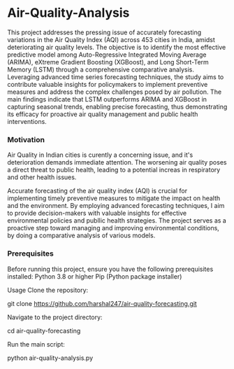 # Air-Quality-Analysis

This project addresses the pressing issue of accurately forecasting variations in the Air Quality Index (AQI) across 453 cities in India, amidst deteriorating air quality levels. The objective is to identify the most effective predictive model among Auto-Regressive Integrated Moving Average (ARIMA), eXtreme Gradient Boosting (XGBoost), and Long Short-Term Memory (LSTM) through a comprehensive comparative analysis. Leveraging advanced time series forecasting techniques, the study aims to contribute valuable insights for policymakers to implement preventive measures and address the complex challenges posed by air pollution. The main findings indicate that LSTM outperforms ARIMA and XGBoost in capturing seasonal trends, enabling precise forecasting, thus demonstrating its efficacy for proactive air quality management and public health interventions.

### Motivation
Air Quality in Indian cities is curently a concerning issue, and it's deterioration demands immediate attention. The worsening air quality poses a direct threat to public health, leading to a potential increas in respiratory and other health issues. 

Accurate forecasting of the air quality index (AQI) is crucial for implementing timely preventive measures to mitigate the impact on health and the environment. By employing advanced forecasting techniques, I aim to provide decision-makers with valuable insights for effective environmental policies and publlic health strategies. The project serves as a proactive step toward managing and improving environmental conditions, by doing a comparative analysis of various models. 

### Prerequisites
Before running this project, ensure you have the following prerequisites installed:
Python 3.8 or higher
Pip (Python package installer)

Usage
Clone the repository:

git clone https://github.com/harshal247/air-quality-forecasting.git

Navigate to the project directory:

cd air-quality-forecasting

Run the main script:

python air-quality-analysis.py

